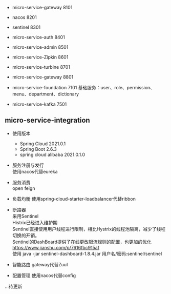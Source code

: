 * micro-service-gateway 8101
* nacos 8201
* sentinel 8301
* micro-service-auth 8401
* micro-service-admin 8501
* micro-service-Zipkin 8601
* micro-service-turbine 8701
* micro-service-gateway 8801

* micro-service-foundation 7101 
基础服务：user、role、permission、menu、department、dictionary
* micro-service-kafka 7501


## micro-service-integration
* 使用版本  
    + Spring Cloud 2021.0.1
    + Spring Boot 2.6.3
    + spring cloud alibaba  2021.0.1.0
    
* 服务注册与发行  
使用nacos代替eureka

* 服务消费  
open feign

* 负载均衡
使用spring-cloud-starter-loadbalancer代替ribbon
    
* 断路器  
采用Sentinel  
Histrix已经进入维护期  
Sentinel直接使用用户线程进行限制，相比Hystrix的线程池隔离，减少了线程切换的开销。  
Sentinel的DashBoard提供了在线更改限流规则的配置，也更加的优化  
https://www.jianshu.com/p/7616fbc915af  
使用 java -jar sentinel-dashboard-1.8.4.jar 用户名/密码:sentinel/sentinel

* 智能路由
gateway代替Zuul  
 
* 配置管理
使用nacos代替config

    
...待更新